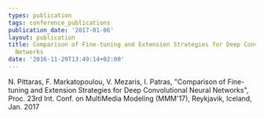 ```yaml
---
types: publication
tags: conference_publications
publication_date: '2017-01-06'
layout: publication
title: Comparison of Fine-tuning and Extension Strategies for Deep Convolutional Neural
  Networks
date: '2016-11-29T13:49:14+02:00'
---
```

<p>N. Pittaras, F. Markatopoulou, V. Mezaris, I. Patras, "Comparison of Fine-tuning and Extension Strategies for Deep Convolutional Neural Networks", Proc. 23rd Int. Conf. on MultiMedia Modeling (MMM'17), Reykjavik, Iceland, Jan. 2017</p>
